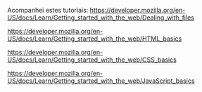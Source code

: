 Acompanhei estes tutoriais:
https://developer.mozilla.org/en-US/docs/Learn/Getting_started_with_the_web/Dealing_with_files

https://developer.mozilla.org/en-US/docs/Learn/Getting_started_with_the_web/HTML_basics

https://developer.mozilla.org/en-US/docs/Learn/Getting_started_with_the_web/CSS_basics

https://developer.mozilla.org/en-US/docs/Learn/Getting_started_with_the_web/JavaScript_basics
